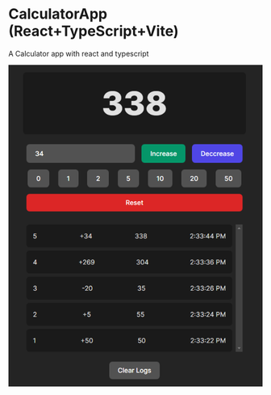 # CalculatorApp (React+TypeScript+Vite)

A Calculator app with react and typescript

![CounterApp](https://github.com//h-mahmoodi/React-CounterApp/blob/main/public/image.png?raw=true)
